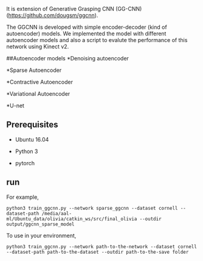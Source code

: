 It is  extension of Generative Grasping CNN (GG-CNN) (https://github.com/dougsm/ggcnn).

The GGCNN is developed with simple encoder-decoder (kind of autoencoder) models. We implemented the model with different autoencoder models and also a script to evalute the performance of this network using Kinect v2.



##Autoencoder models 
*Denoising autoencoder

*Sparse Autoencoder

*Contractive Autoencoder

*Variational Autoencoder

*U-net


## Prerequisites
* Ubuntu 16.04

* Python 3

* pytorch

## run
For example,
```
python3 train_ggcnn.py --network sparse_ggcnn --dataset cornell --dataset-path /media/aal-ml/Ubuntu_data/olivia/catkin_ws/src/final_olivia --outdir output/ggcnn_sparse_model
```

To use in your environment,
```
python3 train_ggcnn.py --network path-to-the-network --dataset cornell --dataset-path path-to-the-dataset --outdir path-to-the-save folder
```


